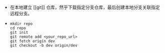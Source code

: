 - 在本地建立 [[git]] 仓库，然乎下载指定分支仓库，最后创建本地分支关联指定远程分支。
- ```
  mkdir repo
  cd repo
  git init
  git remote add <your_repo_url>
  git fetch origin dev
  git checkout -b dev origin/dev
  ```